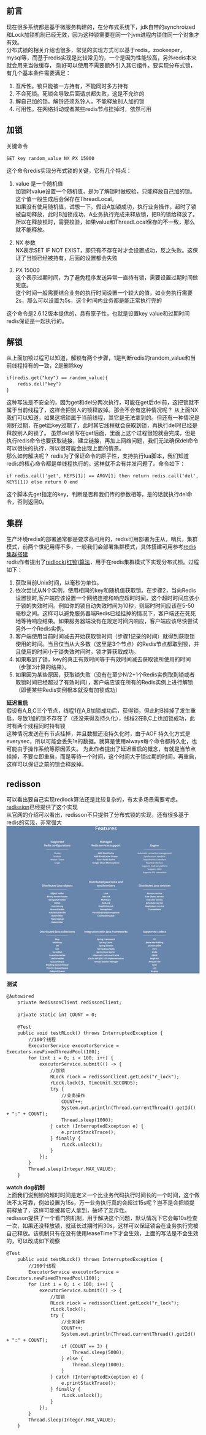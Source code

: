 ## 前言  
现在很多系统都是基于微服务构建的，在分布式系统下，jdk自带的synchroized和Lock加锁机制已经无效，因为这种锁需要在同一个jvm进程内锁住同一个对象才有效。  
分布式锁的相关介绍也很多，常见的实现方式可以基于redis，zookeeper，mysql等，而基于redis实现是比较常见的，一个是因为性能较高，另外redis本来就会用来当做缓存，
刚好可以使用不需要额外引入其它组件。要实现分布式锁，有几个基本条件需要满足：
1. 互斥性。锁只能被一方持有，不能同时多方持有  
2. 不会死锁。死锁会导致后面请求都失败，这是不允许的  
3. 解自己加的锁。解铃还须系铃人，不能释放别人加的锁  
4. 可用性。在网络抖动或者某些redis节点挂掉时，依然可用  

## 加锁   
关键命令     
```
SET key random_value NX PX 15000
```
这个命令redis实现分布式锁的关键，它有几个特点：
1. value 是一个随机值  
加锁时value设置一个随机值，是为了解锁时做校验，只能释放自己加的锁。这个值一般生成后会保存在ThreadLocal。  
如果没有使用随机值，试想一下。假设A加锁成功，执行业务操作，超时了锁被自动释放，此时B加锁成功，A业务执行完成来释放锁，把B的锁给释放了。  
所以在释放锁时，需要校验，如果value和ThreadLocal保存的不一致，那么就不能释放。  

2. NX 参数  
NX表示SET IF NOT EXIST，即只有不存在时才会设置成功，反之失败。这保证了当锁已经被持有，后面的设置都会失败   

3. PX 15000  
这个表示过期时间，为了避免程序发送异常一直持有锁，需要设置过期时间做兜底。  
这个时间一般需要结合业务的执行时间设置一个较大的值，如业务执行需要2s，那么可以设置为5s，这个时间内业务都是能正常执行完的  

这个命令是2.6.12版本提供的，具有原子性，也就是设置key value和过期时间redis保证是一起执行的。   

## 解锁   
从上面加锁过程可以知道，解锁有两个步骤，1是判断redis的random_value和当前线程持有的一致，2是删除key  
```
if(redis.get("key") == random_value){
    redis.del("key")
}
```
这种写法是不安全的，因为get和del分两次执行，可能在get后del前，这把锁就不属于当前线程了，这样会把别人的锁释放掉。那会不会有这种情况呢？
从上面NX我们可以知道，如果这把锁属于当前线程，其它是无法拿到的。但还有一种情况是刚好过期，在get后key过期了，此时其它线程就会获取到锁，再执行del时已经是释放别人的锁了。
虽然del紧写在get后面，里面上这个过程很短就会完成，但是执行redis命令也要获取链接，建立链接，再加上网络问题，我们无法确保del命令可以很快的执行，所以很可能会出现上面的情景。  
那么如何解决呢？ redis为了保证命令的原子性，支持执行lua脚本，我们知道redis的核心命令都是单线程执行的，这样就不会有并发问题了。命令如下：
```
if redis.call('get', KEYS[1]) == ARGV[1] then return redis.call('del', KEYS[1]) else return 0 end
```
这个脚本先get指定的key，判断是否和我们传的参数相等，是的话就执行del命令，否则返回0。

## 集群   
生产环境redis的部署通常都是要求高可用的，redis可用部署为主从，哨兵，集群模式，前两个世纪用得不多，一般我们会部署集群模式，具体搭建可用参考[redis集群搭建](https://github.com/jmilktea/jmilktea/blob/master/redis/redis%E5%8D%95%E6%9C%BA%E5%92%8C%E9%9B%86%E7%BE%A4%E6%90%AD%E5%BB%BA.md)   
redis作者提出了[redlock(红锁)算法](http://redis.cn/topics/distlock.html)，用于在redis集群模式下实现分布式锁。过程如下：  
1. 获取当前Unix时间，以毫秒为单位。
2. 依次尝试从N个实例，使用相同的key和随机值获取锁。在步骤2，当向Redis设置锁时,客户端应该设置一个网络连接和响应超时时间，这个超时时间应该小于锁的失效时间。例如你的锁自动失效时间为10秒，则超时时间应该在5-50毫秒之间。这样可以避免服务器端Redis已经挂掉的情况下，客户端还在死死地等待响应结果。如果服务器端没有在规定时间内响应，客户端应该尽快尝试另外一个Redis实例。
3. 客户端使用当前时间减去开始获取锁时间（步骤1记录的时间）就得到获取锁使用的时间。当且仅当从大多数（这里是3个节点）的Redis节点都取到锁，并且使用的时间小于锁失效时间时，锁才算获取成功。
4. 如果取到了锁，key的真正有效时间等于有效时间减去获取锁所使用的时间（步骤3计算的结果）。
5. 如果因为某些原因，获取锁失败（没有在至少N/2+1个Redis实例取到锁或者取锁时间已经超过了有效时间），客户端应该在所有的Redis实例上进行解锁（即便某些Redis实例根本就没有加锁成功）  

**延迟重启**       
假设有A,B,C三个节点，线程1在A,B加锁成功后，获得锁，但此时B挂掉了发生重启，导致1加的锁不存在了（还没来得及持久化），线程2在B,C上也加锁成功，此时有两个线程同时持有锁   
这种情况发送在有节点挂掉，并且数据还没持久化时，由于AOF 持久化方式是everysec，所以可能会丢失1s的数据。就算是使用always每个命令都持久化，也可能由于操作系统等原因丢失。
为此作者提出了延迟重启的概念，有就是当节点挂掉，不要立即重启，而是等待一个时间，这个时间大于锁过期的时间，再重启，这样可以保证之前的锁会释放掉。  

## redisson  
可以看出要自己实现redlock算法还是比较复杂的，有太多场景需要考虑。[redission](https://github.com/redisson/redisson)已经提供了这个实现   
从官网的介绍可以看出，redisson不只提供了分布式锁的实现，还有很多基于redis的实现，非常强大  
![image](https://github.com/jmilktea/jmilktea/blob/master/redis/images/redission-1.png)   

**测试**   
```
@Autowired
	private RedissonClient redissonClient;

	private static int COUNT = 0;

	@Test
	public void testRLock() throws InterruptedException {
		//100个线程
		ExecutorService executorService = Executors.newFixedThreadPool(100);
		for (int i = 0; i < 100; i++) {
			executorService.submit(() -> {
				//加锁
				RLock rLock = redissonClient.getLock("r_lock");
				rLock.lock(3, TimeUnit.SECONDS);
				try {
					//业务操作
					COUNT++;
					System.out.println(Thread.currentThread().getId() + ":" + COUNT);
					Thread.sleep(1000);
				} catch (InterruptedException e) {
					e.printStackTrace();
				} finally {
					rLock.unlock();
				}
			});
		}
		Thread.sleep(Integer.MAX_VALUE);
	}
```

**watch dog机制**  
上面我们说到锁的超时时间是定义一个比业务代码执行时间长的一个时间，这个做法不太可靠，例如设置为15s，万一业务执行真的会超过15s呢？岂不是会把锁提前释放了，这样可能被其它人拿到，破坏了互斥性。  
redisson提供了一个看门狗机制，用于解决这个问题，默认情况下它会每10s检查一次，如果还没释放锁，就延长过期时间30s，这样可以保证锁会在业务执行完被自己释放。该机制只有在没有使用leaseTime下才会生效，上面的写法是不会生效的，可以改成如下观察  
```
@Test
	public void testRLock() throws InterruptedException {
		//100个线程
		ExecutorService executorService = Executors.newFixedThreadPool(100);
		for (int i = 0; i < 100; i++) {
			executorService.submit(() -> {
				//加锁
				RLock rLock = redissonClient.getLock("r_lock");
				rLock.lock();
				try {
					//业务操作
					COUNT++;
					System.out.println(Thread.currentThread().getId() + ":" + COUNT);
					if (COUNT == 3) {
						Thread.sleep(5000);
					} else {
						Thread.sleep(1000);
					}
				} catch (InterruptedException e) {
					e.printStackTrace();
				} finally {
					rLock.unlock();
				}
			});
		}
		Thread.sleep(Integer.MAX_VALUE);
	}
```
